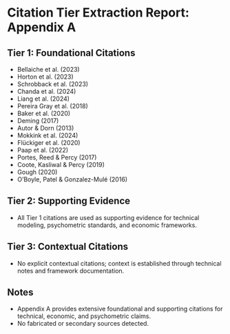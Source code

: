 # Citation Tier Extraction Report: Appendix A

## Tier 1: Foundational Citations
- Bellaiche et al. (2023)
- Horton et al. (2023)
- Schrobback et al. (2023)
- Chanda et al. (2024)
- Liang et al. (2024)
- Pereira Gray et al. (2018)
- Baker et al. (2020)
- Deming (2017)
- Autor & Dorn (2013)
- Mokkink et al. (2024)
- Flückiger et al. (2020)
- Paap et al. (2022)
- Portes, Reed & Percy (2017)
- Coote, Kasliwal & Percy (2019)
- Gough (2020)
- O’Boyle, Patel & Gonzalez-Mulé (2016)

## Tier 2: Supporting Evidence
- All Tier 1 citations are used as supporting evidence for technical modeling, psychometric standards, and economic frameworks.

## Tier 3: Contextual Citations
- No explicit contextual citations; context is established through technical notes and framework documentation.

## Notes
- Appendix A provides extensive foundational and supporting citations for technical, economic, and psychometric claims.
- No fabricated or secondary sources detected.
